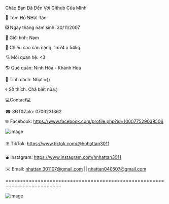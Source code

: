 Chào Bạn Đã Đến Với Github Của Mình

👋 Tên: Hồ NHật Tân



❎ Ngày tháng năm sinh: 30/11/2007 

👤 Giới tính: Nam

💫 Chiều cao cân nặng: 1m74 x 54kg

💘 Mối quan hệ: <3

🌎 Quê quán: Ninh Hòa - Khánh Hòa

🌸 Tính cách: Nhạt =))

🌀 Sở thích: Chả biết nữa:)

💻Contact💻


☎ SĐT&Zalo: 0706231362

🌐 Facebook: https://www.facebook.com/profile.php?id=100077529039506

![image](https://user-images.githubusercontent.com/100332598/161076671-b7c4f29c-8c07-43b3-b053-30bc2dc01f19.png)

⛱ TikTok: https://www.tiktok.com/@hnhattan3011

⛲ Instagram: https://www.instagram.com/hnhattan3011

✉️ Email: nhattan.301107@gmail.com || nhattan040507@gmail.com



=========================================================================



![image](https://user-images.githubusercontent.com/100332598/161075759-4977c841-6ea8-4eed-aeb8-f73468c358b8.png)


